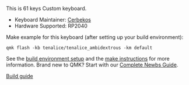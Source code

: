 
This is 61 keys Custom keyboard.

* Keyboard Maintainer: [Cerbekos](https://github.com/Cerbekos)
* Hardware Supported: RP2040

Make example for this keyboard (after setting up your build environment):

    qmk flash -kb tenalice/tenalice_ambidextrous -km default

See the [build environment setup](https://docs.qmk.fm/#/getting_started_build_tools) and the [make instructions](https://docs.qmk.fm/#/getting_started_make_guide) for more information. Brand new to QMK? Start with our [Complete Newbs Guide](https://docs.qmk.fm/#/newbs).

[Build guide](https://cerbekos00.hatenablog.com/entry/tenalice-ambidextrous_buildguide)
